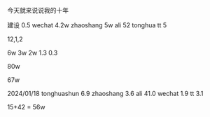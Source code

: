 今天就来说说我的十年

建设 0.5
wechat 4.2w 
zhaoshang 5w
ali 52
tonghua tt 5


12,1,2

6w
3w
2w
1.3
0.3

80w

67w

2024/01/18
tonghuashun 6.9
zhaoshang 3.6
ali 41.0
wechat 1.9
tt 3.1

15+42 = 56w
